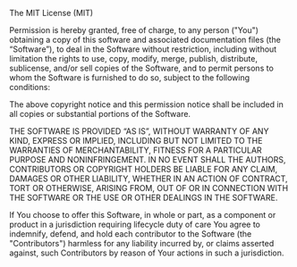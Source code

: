 The MIT License (MIT)

Permission is hereby granted, free of charge, to any person ("You") obtaining a copy of this software and associated documentation files (the “Software”), to deal in the Software without restriction, including without limitation the rights to use, copy, modify, merge, publish, distribute, sublicense, and/or sell copies of the Software, and to permit persons to whom the Software is furnished to do so, subject to the following conditions:

The above copyright notice and this permission notice shall be included in all copies or substantial portions of the Software.

THE SOFTWARE IS PROVIDED “AS IS”, WITHOUT WARRANTY OF ANY KIND, EXPRESS OR IMPLIED, INCLUDING BUT NOT LIMITED TO THE WARRANTIES OF MERCHANTABILITY, FITNESS FOR A PARTICULAR PURPOSE AND NONINFRINGEMENT. IN NO EVENT SHALL THE AUTHORS, CONTRIBUTORS OR COPYRIGHT HOLDERS BE LIABLE FOR ANY CLAIM, DAMAGES OR OTHER LIABILITY, WHETHER IN AN ACTION OF CONTRACT, TORT OR OTHERWISE, ARISING FROM, OUT OF OR IN CONNECTION WITH THE SOFTWARE OR THE USE OR OTHER DEALINGS IN THE SOFTWARE.

If You choose to offer this Software, in whole or part, as a component or product in a jurisdiction requiring lifecycle duty of care You agree to indemnify, defend, and hold each contributor to the Software (the "Contributors") harmless for any liability incurred by, or claims asserted against, such Contributors by reason of Your actions in such a jurisdiction.
